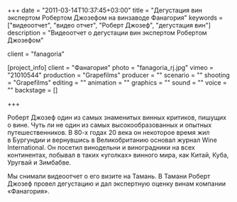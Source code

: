 +++
date = "2011-03-14T10:37:45+03:00"
title = "Дегустация вин экспертом Робертом Джозефом на винзаводе Фанагория"
keywords = ["видеоотчет", "видео отчет", "Роберт Джозеф", "дегустация вин"]
description = "Видеоотчет о дегустации вин экспертом Робертом Джозефом"

client = "fanagoria"

[project_info]
    client = "Фанагория"
    photo = "fanagoria_rj.jpg"
    vimeo = "21010544"
    production = "Grapefilms"
    producer = ""
    scenario = ""
    shooting = "Grapefilms"
    editing = ""
    animation = ""
    graphics = ""
    sound = ""
    voice = ""
    backstage = []

+++

Роберт Джозеф один из&nbsp;самых знаменитых винных критиков, пишущих о&nbsp;вине. Чуть&nbsp;ли не&nbsp;один из&nbsp;самых высокообразованных и&nbsp;опытных путешественников. В&nbsp;80-х годах 20&nbsp;века он&nbsp;некоторое время жил в&nbsp;Бургундии и&nbsp;вернувшись в&nbsp;Великобританию основал журнал Wine International. Он&nbsp;посетил винодельни и&nbsp;виноградники на&nbsp;всех континентах, побывал в&nbsp;таких &laquo;уголках&raquo; винного мира, как Китай, Куба, Уругвай и&nbsp;Зимбабве.

Мы&nbsp;снимали видеоотчет о&nbsp;его визите на&nbsp;Тамань. В&nbsp;Тамани Роберт Джозеф провел дегустацию и&nbsp;дал экспертную оценку винам компании &laquo;Фанагория&raquo;.